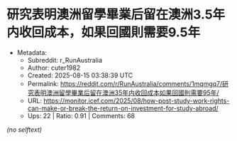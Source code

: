 # 研究表明澳洲留學畢業后留在澳洲3.5年内收回成本，如果回國則需要9.5年

- Metadata:
  - Subreddit: r_RunAustralia
  - Author: cuter1982
  - Created: 2025-08-15 03:38:39 UTC
  - Permalink: https://reddit.com/r/RunAustralia/comments/1mqmgq7/研究表明澳洲留學畢業后留在澳洲35年内收回成本如果回國則需要95年/
  - URL: https://monitor.icef.com/2025/08/how-post-study-work-rights-can-make-or-break-the-return-on-investment-for-study-abroad/
  - Ups: 22 | Ratio: 0.91 | Comments: 68

_(no selftext)_
